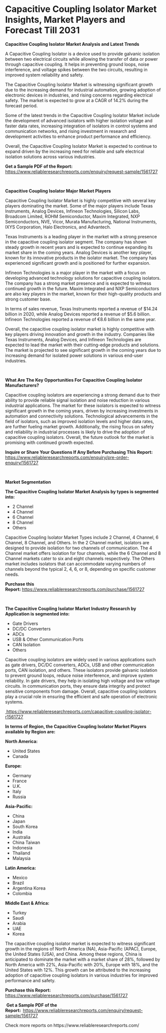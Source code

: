 <p><h1>Capacitive Coupling Isolator Market Insights, Market Players and Forecast Till 2031</h1></p><p><strong>Capacitive Coupling Isolator Market Analysis and Latest Trends</strong></p>
<p><p>A Capacitive Coupling Isolator is a device used to provide galvanic isolation between two electrical circuits while allowing the transfer of data or power through capacitive coupling. It helps in preventing ground loops, noise interference, and voltage spikes between the two circuits, resulting in improved system reliability and safety.</p><p>The Capacitive Coupling Isolator Market is witnessing significant growth due to the increasing demand for industrial automation, growing adoption of electronic devices in industries, and rising concerns regarding electrical safety. The market is expected to grow at a CAGR of 14.2% during the forecast period.</p><p>Some of the latest trends in the Capacitive Coupling Isolator Market include the development of advanced isolators with higher isolation voltage and faster data rates, increasing integration of isolators in control systems and communication networks, and rising investment in research and development activities to enhance product performance and efficiency.</p><p>Overall, the Capacitive Coupling Isolator Market is expected to continue to expand driven by the increasing need for reliable and safe electrical isolation solutions across various industries.</p></p>
<p><strong>Get a Sample PDF of the Report:&nbsp;</strong> <a href="https://www.reliableresearchreports.com/enquiry/request-sample/1561727">https://www.reliableresearchreports.com/enquiry/request-sample/1561727</a></p>
<p>&nbsp;</p>
<p><strong>Capacitive Coupling Isolator Major Market Players</strong></p>
<p><p>Capacitive Coupling Isolator Market is highly competitive with several key players dominating the market. Some of the major players include Texas Instruments, Analog Devices, Infineon Technologies, Silicon Labs, Broadcom Limited, ROHM Semiconductor, Maxim Integrated, NXP Semiconductors, NVE, Vicor, Murata Manufacturing, National Instruments, IXYS Corporation, Halo Electronics, and Advantech.</p><p>Texas Instruments is a leading player in the market with a strong presence in the capacitive coupling isolator segment. The company has shown steady growth in recent years and is expected to continue expanding its market share in the coming years. Analog Devices is another key player, known for its innovative products in the isolator market. The company has experienced significant growth and is positioned for further expansion.</p><p>Infineon Technologies is a major player in the market with a focus on developing advanced technology solutions for capacitive coupling isolators. The company has a strong market presence and is expected to witness continued growth in the future. Maxim Integrated and NXP Semiconductors are also key players in the market, known for their high-quality products and strong customer base.</p><p>In terms of sales revenue, Texas Instruments reported a revenue of $14.24 billion in 2020, while Analog Devices reported a revenue of $5.6 billion. Infineon Technologies reported a revenue of €8.6 billion in the same year.</p><p>Overall, the capacitive coupling isolator market is highly competitive with key players driving innovation and growth in the industry. Companies like Texas Instruments, Analog Devices, and Infineon Technologies are expected to lead the market with their cutting-edge products and solutions. The market is projected to see significant growth in the coming years due to increasing demand for isolated power solutions in various end-user industries.</p></p>
<p>&nbsp;</p>
<p><strong>What Are The Key Opportunities For Capacitive Coupling Isolator Manufacturers?</strong></p>
<p><p>Capacitive coupling isolators are experiencing a strong demand due to their ability to provide reliable signal isolation and noise reduction in various industrial applications. The market for these isolators is expected to witness significant growth in the coming years, driven by increasing investments in automation and connectivity solutions. Technological advancements in the field of isolators, such as improved isolation levels and higher data rates, are further fueling market growth. Additionally, the rising focus on safety and reliability in industrial processes is likely to drive the adoption of capacitive coupling isolators. Overall, the future outlook for the market is promising with continued growth expected.</p></p>
<p><strong>Inquire or Share Your Questions If Any Before Purchasing This Report:</strong> <a href="https://www.reliableresearchreports.com/enquiry/pre-order-enquiry/1561727">https://www.reliableresearchreports.com/enquiry/pre-order-enquiry/1561727</a></p>
<p>&nbsp;</p>
<p><strong>Market Segmentation</strong></p>
<p><strong>The Capacitive Coupling Isolator Market Analysis by types is segmented into:</strong></p>
<p><ul><li>2 Channel</li><li>4 Channel</li><li>6 Channel</li><li>8 Channel</li><li>Others</li></ul></p>
<p><p>Capacitive Coupling Isolator Market Types include 2 Channel, 4 Channel, 6 Channel, 8 Channel, and Others. In the 2 Channel market, isolators are designed to provide isolation for two channels of communication. The 4 Channel market offers isolation for four channels, while the 6 Channel and 8 Channel markets cater to six and eight channels respectively. The Others market includes isolators that can accommodate varying numbers of channels beyond the typical 2, 4, 6, or 8, depending on specific customer needs.</p></p>
<p><strong>Purchase this Report:&nbsp;</strong><a href="https://www.reliableresearchreports.com/purchase/1561727">https://www.reliableresearchreports.com/purchase/1561727</a></p>
<p>&nbsp;</p>
<p><strong>The Capacitive Coupling Isolator Market Industry Research by Application is segmented into:</strong></p>
<p><ul><li>Gate Drivers</li><li>DC/DC Converters</li><li>ADCs</li><li>USB & Other Communication Ports</li><li>CAN Isolation</li><li>Others</li></ul></p>
<p><p>Capacitive coupling isolators are widely used in various applications such as gate drivers, DC/DC converters, ADCs, USB and other communication ports, CAN isolation, and others. These isolators provide galvanic isolation to prevent ground loops, reduce noise interference, and improve system reliability. In gate drivers, they help in isolating high voltage and low voltage circuits. In communication ports, they ensure data integrity and protect sensitive components from damage. Overall, capacitive coupling isolators play a crucial role in ensuring the efficient and safe operation of electronic systems.</p></p>
<p><a href="https://www.reliableresearchreports.com/capacitive-coupling-isolator-r1561727">&nbsp;https://www.reliableresearchreports.com/capacitive-coupling-isolator-r1561727</a></p>
<p><strong>In terms of Region, the Capacitive Coupling Isolator Market Players available by Region are:</strong></p>
<p>
    <p> <strong> North America: </strong>
        <ul>
            <li>United States</li>
            <li>Canada</li>
        </ul>
        </p> 
    <p> <strong> Europe: </strong>
        <ul>
            <li>Germany</li>
            <li>France</li>
            <li>U.K.</li>
            <li>Italy</li>
            <li>Russia</li>
        </ul>
        </p> 
    <p> <strong> Asia-Pacific: </strong>
        <ul>
            <li>China</li>
            <li>Japan</li>
            <li>South Korea</li>
            <li>India</li>
            <li>Australia</li>
            <li>China Taiwan</li>
            <li>Indonesia</li>
            <li>Thailand</li>
            <li>Malaysia</li>
        </ul>
        </p> 
    <p> <strong> Latin America: </strong>
        <ul>
            <li>Mexico</li>
            <li>Brazil</li>
            <li>Argentina Korea</li>
            <li>Colombia</li>
        </ul>
        </p> 
    <p> <strong> Middle East & Africa: </strong>
        <ul>
            <li>Turkey</li>
            <li>Saudi</li>
            <li>Arabia</li>
            <li>UAE</li>
            <li>Korea</li>
        </ul>
    </p>
    </p>
<p><p>The capacitive coupling isolator market is expected to witness significant growth in the regions of North America (NA), Asia-Pacific (APAC), Europe, the United States (USA), and China. Among these regions, China is anticipated to dominate the market with a market share of 28%, followed by North America with 22%, Asia-Pacific with 20%, Europe with 18%, and the United States with 12%. This growth can be attributed to the increasing adoption of capacitive coupling isolators in various industries for improved performance and safety.</p></p>
<p><strong>Purchase this Report: </strong><a href="https://www.reliableresearchreports.com/purchase/1561727">https://www.reliableresearchreports.com/purchase/1561727</a></p>
<p>&nbsp;<strong>Get a Sample PDF of the Report:&nbsp;&nbsp;</strong><a href="https://www.reliableresearchreports.com/enquiry/request-sample/1561727">https://www.reliableresearchreports.com/enquiry/request-sample/1561727</a></p>
<p><strong></strong></p>
<p>Check more reports on https://www.reliableresearchreports.com/</p>